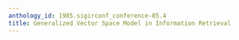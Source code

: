 ```yaml
---
anthology_id: 1985.sigirconf_conference-85.4
title: Generalized Vector Space Model in Information Retrieval
---
```


